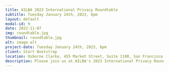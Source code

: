 ```yaml
---
title: AILBA 2023 International Privacy Roundtable
subtitle: Tuesday January 24th, 2023, 6pm
layout: default
modal-id: 9
date: 2022-11-07
img: roundtable.jpg
thumbnail: roundtable.jpg
alt: image-alt
project-date: Tuesday January 24th, 2023, 6pm
client: Start Bootstrap
location: Osborne Clarke, 455 Market Street, Suite 1100, San Francisco CA 94105
description: Please join us at AILBA's 2023 International Privacy Roundtable at Osborne Clarke's office in San Francisco at 6pm. Panelists are Felix Hilgert, Partner at Osborne Clarke, Kai Westerwelle, Partner at Bird & Bird, Anna Gassot, Senior Privacy Counsel at Uber and Guinevere Jobson, VP & General Counsel at Quantcast. We will host a networking reception following the panel discussion. Please <strong><a href="https://forms.gle/XfPuXvHg4W287vEX9" target="_blank">RSVP here</a></strong>
---
```

